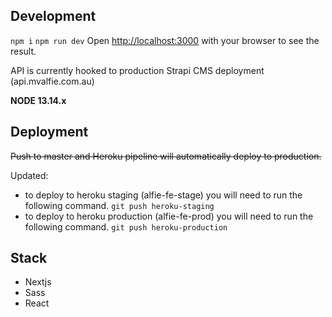 ## Development

`npm i`
`npm run dev`
Open [http://localhost:3000](http://localhost:3000) with your browser to see the result.

API is currently hooked to production Strapi CMS deployment (api.mvalfie.com.au)

**NODE 13.14.x**

## Deployment

~~Push to master and Heroku pipeline will automatically deploy to production.~~

Updated:

-   to deploy to heroku staging (alfie-fe-stage) you will need to run the following command. `git push heroku-staging`
-   to deploy to heroku production (alfie-fe-prod) you will need to run the following command. `git push heroku-production`

## Stack

-   Nextjs
-   Sass
-   React

